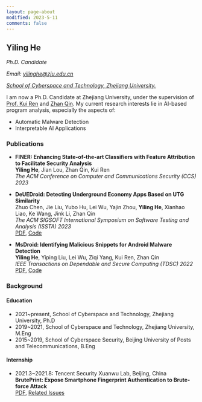 ```yaml
---
layout: page-about
modified: 2023-5-11
comments: false
---
```



## Yiling He

*Ph.D. Candidate*

*Email: yilinghe@zju.edu.cn*

[*School of Cyberspace and Technology, Zhejiang University.*](https://icsr.zju.edu.cn/)

I am now a Ph.D. Candidate at Zhejiang University, under the supervision of [Prof. Kui Ren](https://scholar.google.com/citations?user=uuQA_rcAAAAJ) and [Zhan Qin](https://scholar.google.com/citations?user=5fa4lOQAAAAJ&hl=en). My current research interests lie in AI-based program analysis, especially the aspects of:

- Automatic Malware Detection
- Interpretable AI Applications

### Publications

- **FINER: Enhancing State-of-the-art Classifiers with Feature Attribution to Facilitate Security Analysis** <br/>
**Yiling He**, Jian Lou, Zhan Qin, Kui Ren <br/>
*The ACM Conference on Computer and Communications Security (CCS) 2023*

- **DeUEDroid: Detecting Underground Economy Apps Based on UTG Similarity** <br/>
Zhuo Chen, Jie Liu, Yubo Hu, Lei Wu, Yajin Zhou, **Yiling He**, Xianhao Liao, Ke Wang, Jink Li, Zhan Qin <br/>
*The ACM SIGSOFT International Symposium on Software Testing and Analysis (ISSTA) 2023* <br/>
[PDF](https://dl.acm.org/doi/pdf/10.1145/3597926.3598051), [Code](https://github.com/HypoopyH/DeUEDroid)

- **MsDroid: Identifying Malicious Snippets for Android Malware Detection** <br/>
**Yiling He**, Yiping Liu, Lei Wu, Ziqi Yang, Kui Ren, Zhan Qin <br/>
*IEEE Transactions on Dependable and Secure Computing (TDSC) 2022* <br/>
[PDF](https://ieeexplore.ieee.org/document/9762803), [Code](https://github.com/E0HYL/MsDroid)


### Background

#### Education

* 2021~present, School of Cyberspace and Technology, Zhejiang University, Ph.D
* 2019~2021, School of Cyberspace and Technology, Zhejiang University, M.Eng
* 2015~2019, School of Cyberspace Security, Beijing University of Posts and Telecommunications, B.Eng

#### Internship

* 2021.3~2021.8: Tencent Security Xuanwu Lab, Beijing, China <br/>
  **BrutePrint: Expose Smartphone Fingerprint Authentication to Brute-force Attack** <br/>
  [PDF](https://arxiv.org/pdf/2305.10791.pdf), [Related Issues](https://github.com/E0HYL/BrutePrint)

